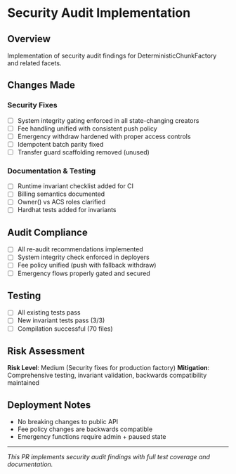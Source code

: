 # Security Audit Implementation

## Overview
Implementation of security audit findings for DeterministicChunkFactory and related facets.

## Changes Made

### Security Fixes
- [ ] System integrity gating enforced in all state-changing creators
- [ ] Fee handling unified with consistent push policy
- [ ] Emergency withdraw hardened with proper access controls
- [ ] Idempotent batch parity fixed
- [ ] Transfer guard scaffolding removed (unused)

### Documentation & Testing
- [ ] Runtime invariant checklist added for CI
- [ ] Billing semantics documented
- [ ] Owner() vs ACS roles clarified
- [ ] Hardhat tests added for invariants

## Audit Compliance
- [ ] All re-audit recommendations implemented
- [ ] System integrity check enforced in deployers
- [ ] Fee policy unified (push with fallback withdraw)
- [ ] Emergency flows properly gated and secured

## Testing
- [ ] All existing tests pass
- [ ] New invariant tests pass (3/3)
- [ ] Compilation successful (70 files)

## Risk Assessment
**Risk Level**: Medium (Security fixes for production factory)
**Mitigation**: Comprehensive testing, invariant validation, backwards compatibility maintained

## Deployment Notes
- No breaking changes to public API
- Fee policy changes are backwards compatible
- Emergency functions require admin + paused state

---
*This PR implements security audit findings with full test coverage and documentation.*
